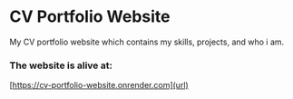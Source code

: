 # CV Portfolio Website
My CV portfolio website which contains my skills, projects, and who i am.

### The website is alive at:
[https://cv-portfolio-website.onrender.com](url)
